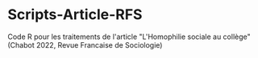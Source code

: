 # Scripts-Article-RFS
Code R pour les traitements de l'article "L'Homophilie sociale au collège" (Chabot 2022, Revue Francaise de Sociologie)
